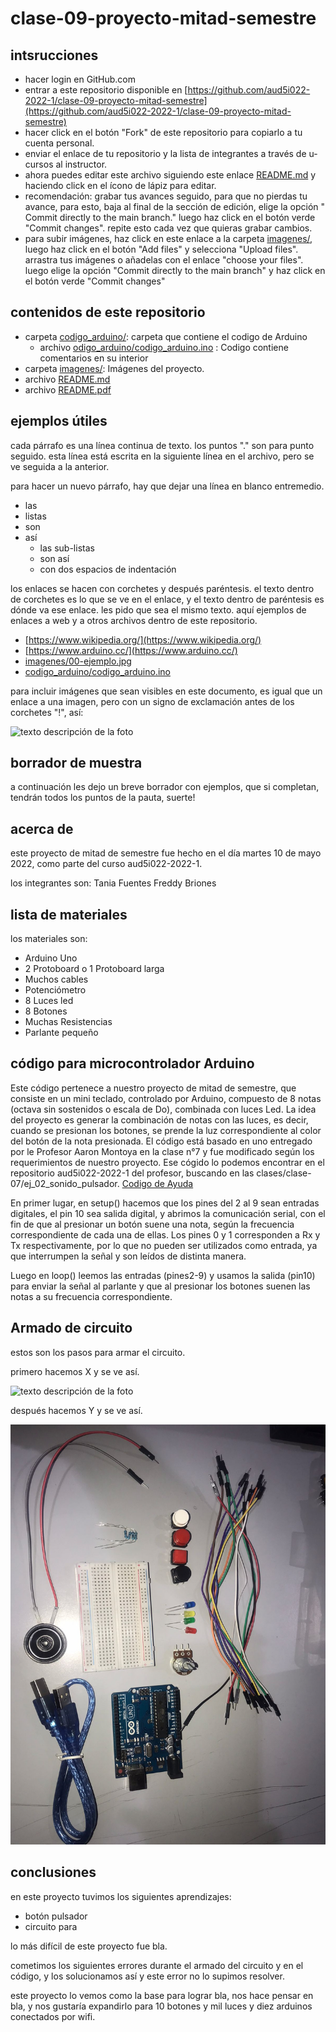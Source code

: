 # clase-09-proyecto-mitad-semestre

## intsrucciones

* hacer login en GitHub.com
* entrar a este repositorio disponible en [https://github.com/aud5i022-2022-1/clase-09-proyecto-mitad-semestre](https://github.com/aud5i022-2022-1/clase-09-proyecto-mitad-semestre)
* hacer click en el botón "Fork" de este repositorio para copiarlo a tu cuenta personal.
* enviar el enlace de tu repositorio y la lista de integrantes a través de u-cursos al instructor.
* ahora puedes editar este archivo siguiendo este enlace [README.md](README.md) y haciendo click en el ícono de lápiz para editar.
* recomendación: grabar tus avances seguido, para que no pierdas tu avance, para esto, baja al final de la sección de edición, elige la opción " Commit directly to the main branch." luego haz click en el botón verde "Commit changes". repite esto cada vez que quieras grabar cambios.
* para subir imágenes, haz click en este enlace a la carpeta [imagenes/](imagenes/), luego haz click en el botón "Add files" y selecciona "Upload files". arrastra tus imágenes o añadelas con el enlace "choose your files". luego elige la opción "Commit directly to the main branch" y haz click en el botón verde "Commit changes"

## contenidos de este repositorio

* carpeta [codigo_arduino/](codigo_arduino/): carpeta que contiene el codigo de Arduino
  * archivo [odigo_arduino/codigo_arduino.ino](codigo_arduino/codigo_arduino.ino) : Codigo contiene comentarios en su interior
* carpeta [imagenes/](imagenes/): Imágenes del proyecto.
* archivo [README.md](README.md)
* archivo [README.pdf](README.pdf)

## ejemplos útiles

cada párrafo es una línea continua de texto. los puntos "." son para punto seguido.
esta línea está escrita en la siguiente línea en el archivo, pero se ve seguida a la anterior.

para hacer un nuevo párrafo, hay que dejar una línea en blanco entremedio.

* las
* listas
* son
* así
  * las sub-listas
  * son así
  * con dos espacios de indentación

los enlaces se hacen con corchetes y después paréntesis. el texto dentro de corchetes es lo que se ve en el enlace, y el texto dentro de paréntesis es dónde va ese enlace. les pido que sea el mismo texto. aquí ejemplos de enlaces a web y a otros archivos dentro de este repositorio.

* [https://www.wikipedia.org/](https://www.wikipedia.org/)
* [https://www.arduino.cc/](https://www.arduino.cc/)
* [imagenes/00-ejemplo.jpg](imagenes/00-ejemplo.jpg)
* [codigo_arduino/codigo_arduino.ino](codigo_arduino/codigo_arduino.ino)

para incluir imágenes que sean visibles en este documento, es igual que un enlace a una imagen, pero con un signo de exclamación antes de los corchetes "!", así:

![texto descripción de la foto](imagenes/00-ejemplo.jpg)

## borrador de muestra

a continuación les dejo un breve borrador con ejemplos, que si completan, tendrán todos los puntos de la pauta, suerte!

## acerca de

este proyecto de mitad de semestre fue hecho en el día martes 10 de mayo 2022, como parte del curso  aud5i022-2022-1.

los integrantes son: Tania Fuentes
                     Freddy Briones

## lista de materiales

los materiales son:

* Arduino Uno
* 2 Protoboard o 1 Protoboard larga
* Muchos cables
* Potenciómetro
* 8 Luces led
* 8 Botones
* Muchas Resistencias
* Parlante pequeño

## código para microcontrolador Arduino

Este código pertenece a nuestro proyecto de mitad de semestre, que consiste en un mini teclado, controlado por Arduino, compuesto de 8 notas (octava sin sostenidos o escala de Do), combinada con luces Led. La idea del proyecto es generar la combinación de notas con las luces, es decir, cuando se presionan los botones, se prende la luz correspondiente al color del botón de la nota presionada.
El código está basado en uno entregado por le Profesor Aaron Montoya en la clase n°7 y fue modificado según los requerimientos de nuestro proyecto. 
Ese cógido lo podemos encontrar en el repositorio aud5i022-2022-1 del profesor, buscando en las clases/clase-07/ej_02_sonido_pulsador.
[Codigo de Ayuda](https://github.com/montoyamoraga/aud5i022-2022-1/blob/main/clases/clase-07/ej_02_sonido_pulsador/ej_02_sonido_pulsador.ino)

En primer lugar, en setup() hacemos que los pines del 2 al 9 sean entradas digitales, el pin 10 sea salida digital, y abrimos la comunicación serial, con el fin de que al presionar un botón suene una nota, según la frecuencia correspondiente de cada una de ellas. 
Los pines 0 y 1 corresponden a Rx y Tx respectivamente, por lo que no pueden ser utilizados como entrada, ya que interrumpen la señal y son leídos de distinta manera. 

Luego en loop() leemos las entradas (pines2-9) y usamos la salida (pin10) para enviar la señal al parlante y que al presionar los botones suenen las notas a su frecuencia correspondiente.

## Armado de circuito

estos son los pasos para armar el circuito.

primero hacemos X y se ve así.

![texto descripción de la foto](imagenes/00-ejemplo.jpg)

después hacemos Y y se ve así.

![texto descripción de la foto](imagenes/IMG-20220510-WA0047[1].jpg)

## conclusiones

en este proyecto tuvimos los siguientes aprendizajes: 

* botón pulsador
* circuito para 

lo más difícil de este proyecto fue bla.

cometimos los siguientes errores durante el armado del circuito y en el código, y los solucionamos así y este error no lo supimos resolver.

este proyecto lo vemos como la base para lograr bla, nos hace pensar en bla, y nos gustaría expandirlo para 10 botones y mil luces y diez arduinos conectados por wifi.
